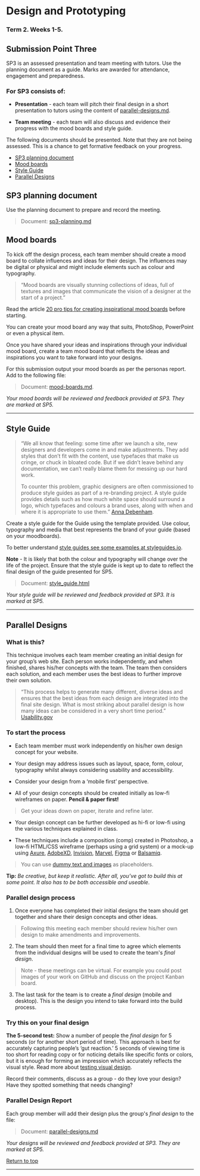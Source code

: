 # Design and Prototyping

### Term 2. Weeks 1-5.

## Submission Point Three

SP3 is an assessed presentation and team meeting with tutors. Use the planning document as a guide. Marks are awarded for attendance, engagement and preparedness.

### For SP3 consists of:

* **Presentation** - each team will pitch their final design in a short presentation to tutors using the content of [parallel-designs.md](parallel-designs.md).

* **Team meeting** - each team will also discuss and evidence their progress with the mood boards and style guide.

The following documents should be presented. Note that they are not being assessed. This is a chance to get formative feedback on your progress.

*   [SP3 planning document](#SP3-planning-document)
*   [Mood boards](#mood-boards)
*   [Style Guide](#style-guide)
*   [Parallel Designs](#parallel-designs)


## SP3 planning document

Use the planning document to prepare and record the meeting.

>Document: [sp3-planning.md](sp3-planning.md)

## Mood boards
    
To kick off the design process, each team member should create a mood board to collate influences and ideas for their design. The influences may be digital or physical and might include elements such as colour and typography.

>&ldquo;Mood boards are visually stunning collections of ideas, full of textures and images that communicate the vision of a designer at the start of a project.&rdquo;

Read the article [20 pro tips for creating inspirational mood boards](https://www.creativebloq.com/graphic-design/mood-boards-812470) before starting.
    
You can create your mood board any way that suits, PhotoShop, PowerPoint or even a physical item.
    
Once you have shared your ideas and inspirations through your individual mood board, create a team mood board that reflects the ideas and inspirations you want to take forward into your designs.
    
For this submission output your mood boards as per the personas report. Add to the following file:
    
>Document: [mood-boards.md](mood-boards.md). 

*Your mood boards will be reviewed and feedback provided at SP3. They are marked at SP5.*

---

## Style Guide

>&ldquo;We all know that feeling: some time after we launch a site, new designers and developers come in and make adjustments. They add styles that don’t fit with the content, use typefaces that make us cringe, or chuck in bloated code. But if we didn’t leave behind any documentation, we can’t really blame them for messing up our hard work.
>
>To counter this problem, graphic designers are often commissioned to produce style guides as part of a re-branding project. A style guide provides details such as how much white space should surround a logo, which typefaces and colours a brand uses, along with when and where it is appropriate to use them.&rdquo; [Anna Debenham](https://24ways.org/2011/front-end-style-guides/).

Create a style guide for the Guide using the template provided. Use colour, typography and media that best represents the brand of your guide (based on your moodboards).

To better understand [style guides see some examples at styleguides.io](http://styleguides.io/).

**Note** - It is likely that both the colour and typography will change over the life of the project. Ensure that the style guide is kept up to date to reflect the final design of the guide presented for SP5.

>Document: [style_guide.html](styleguide/style_guide.html)

*Your style guide will be reviewed and feedback provided at SP3. It is marked at SP5.*

---

## Parallel Designs
    
### What is this?
    
This technique involves each team member creating an initial design for your group’s web site. Each person works independently, and when finished, shares his/her concepts with the team. The team then considers each solution, and each member uses the best ideas to further improve their own solution.
    
>&ldquo;This process helps to generate many different, diverse ideas and ensures that the best ideas from each design are integrated into the final site design. What is most striking about parallel design is how many ideas can be considered in a very short time period.&rdquo;  [Usability.gov](https://www.usability.gov/how-to-and-tools/methods/parallel-design.html)
    
### To start the process
    
 * Each team member must work independently on his/her own design concept for your website. 
 
 * Your design may address issues such as layout, space, form, colour, typography whilst always considering usability and accessibility. 
 
 * Consider your design from a ‘mobile first’ perspective.

* All of your design concepts should be created initially as low-fi wireframes on paper. **Pencil &amp; paper first!** 

>Get your ideas down on paper, iterate and refine later.

* Your design concept can be further developed as hi-fi or low-fi using the various techniques explained in class. 

* These techniques include a composition (comp) created in Photoshop, a low-fi HTML/CSS wireframe (perhaps using a grid system) or a mock-up using [Axure](https://www.axure.com/edu), [AdobeXD](https://www.adobe.com/uk/products/xd.html), [Invision](https://www.invisionapp.com/education-signup), [Marvel](https://marvelapp.com), [Figma](https://www.figma.com) or [Balsamiq](https://balsamiq.com/). 

>You can use [dummy text and images](https://contentsnare.com/dummy-text-image-generators/) as placeholders.  

**Tip:** *Be creative, but keep it realistic. After all, you’ve got to build this at some point. It also has to be both accessible and useable*.

### Parallel design process

1. Once everyone has completed their initial designs the team should get together and share their design concepts and other ideas. 

>Following this meeting each member should review his/her own design to make amendments and improvements.

2. The team should then meet for a final time to agree which elements from the individual designs will be used to create the team's *final design*.

>Note - these meetings can be virtual. For example you could post images of your work on GitHub and discuss on the project Kanban board.

3. The last task for the team is to create a _final design_ (mobile and desktop). This is the design you intend to take forward into the build process.
    
### Try this on your final design
    
**The 5-second test:** Show a number of people the _final design_ for 5 seconds (or for another short period of time). This approach is best for accurately capturing people’s ‘gut reaction.’ 5 seconds of viewing time is too short for reading copy or for noticing details like specific fonts or colors, but it is enough for forming an impression which accurately reflects the visual style. Read more about [testing visual design](https://www.nngroup.com/articles/testing-visual-design/).
    
Record their comments, discuss as a group - do they love your design? Have they spotted something that needs changing?
    
### Parallel Design Report
    
Each group member will add their design plus the group's *final design* to the file:
    
> Document: [parallel-designs.md](parallel-designs.md)

*Your designs will be reviewed and feedback provided at SP3. They are marked at SP5.*

[Return to top](#Design-and-Prototyping)

---
